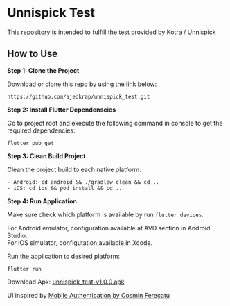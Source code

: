 # Unnispick Test

This repository is intended to fulfill the test provided by Kotra / Unnispick

## How to Use 

**Step 1: Clone the Project**

Download or clone this repo by using the link below:

```
https://github.com/ajedkrap/unnispick_test.git
```

**Step 2: Install Flutter Dependenscies**

Go to project root and execute the following command in console to get the required dependencies: 

```
flutter pub get 
```

**Step 3: Clean Build Project**

Clean the project build to each native platform: 

```
- Android: cd android && ./gradlew clean && cd ..
- iOS: cd ios && pod install && cd ..
```

**Step 4: Run Application**


Make sure check which platform is available by run `flutter devices`.

For Android emulator, configuration available at AVD section in Android Studio.\
For iOS simulator, configutation available in Xcode.

Run the application to desired platform:

```
flutter run
```

Download Apk: [unnispick_test-v1.0.0.apk](https://drive.google.com/file/d/1CBRTGDVE24oA6hN_qwl9Mx7UJtVsW5IY/view?usp=drive_link)


UI inspired by [Mobile Authentication by Cosmin Ferecatu](https://dribbble.com/shots/17675798-Mobile-authentication/attachments/12832987?mode=media)
